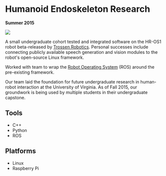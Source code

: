 # Humanoid Endoskeleton Research

**Summer 2015**

![](http://github.com/stevenwoodrum/Humanoid_Endoskeleton_Research/Piper-and-Me.jpg)

A small undergraduate cohort tested and integrated software on the HR-OS1 robot beta-released by [Trossen Robotics](http://www.trossenrobotics.com/HR-OS1).  Personal successes include connecting publicly available speech generation and vision modules to the robot's open-source Linux framework.

Worked with team to wrap the [Robot Operating System](http://www.ros.org/) (ROS) around the pre-existing framework.

Our team laid the foundation for future undergraduate research in human-robot interaction at the University of Virginia.  As of Fall 2015, our groundwork is being used by multiple students in their undergraduate capstone.

## Tools
* C++
* Python
* ROS

## Platforms
* Linux
* Raspberry Pi
